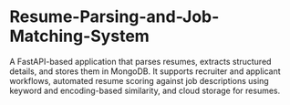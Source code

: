# Resume-Parsing-and-Job-Matching-System
A FastAPI-based application that parses resumes, extracts structured details, and stores them in MongoDB. It supports recruiter and applicant workflows, automated resume scoring against job descriptions using keyword and encoding-based similarity, and cloud storage for resumes.
